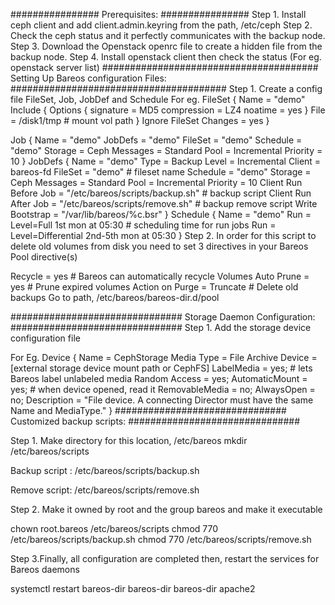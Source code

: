 ################
Prerequisites:
################
Step 1. Install ceph client and add client.admin.keyring from the path, /etc/ceph
Step 2. Check the ceph status and it perfectly communicates with the backup node.
Step 3. Download the Openstack openrc file to create a hidden file from the backup node.
Step 4. Install openstack client then check the status (For eg. openstack server list)
#######################################
Setting Up Bareos configuration Files:
#######################################
Step 1. Create a config file FileSet, Job, JobDef and Schedule
For eg.
FileSet {
  Name = "demo"
  Include {
    Options {
      signature = MD5
      compression = LZ4
      noatime = yes
    }
    File = /disk1/tmp        # mount vol path
  }
  Ignore FileSet Changes = yes
}

Job {
  Name = "demo"
  JobDefs = "demo"
  FileSet = "demo"
  Schedule = "demo"
  Storage = Ceph
  Messages = Standard
  Pool = Incremental
  Priority = 10
}
JobDefs {
  Name = "demo"
  Type = Backup
  Level = Incremental
  Client = bareos-fd
  FileSet = "demo"                     # fileset name
  Schedule = "demo"
  Storage = Ceph
  Messages = Standard
  Pool = Incremental
  Priority = 10
  Client Run Before Job = "/etc/bareos/scripts/backup.sh"      # backup script 
  Client Run After Job = "/etc/bareos/scripts/remove.sh"        # backup remove script
  Write Bootstrap = "/var/lib/bareos/%c.bsr"
  }
  Schedule {
  Name = "demo"
  Run = Level=Full 1st mon at 05:30                                        # scheduling time for run jobs
  Run = Level=Differential 2nd-5th mon at 05:30
}
Step 2. In order for this script to delete old volumes from disk you need to set 3 directives in your Bareos Pool directive(s)

Recycle = yes                               # Bareos can automatically recycle Volumes
Auto Prune = yes                        # Prune expired volumes
Action on Purge = Truncate     # Delete old backups
Go to path, /etc/bareos/bareos-dir.d/pool

###############################
Storage Daemon Configuration:
###############################
Step 1. Add the storage device configuration file

For Eg.
Device {
  Name = CephStorage
  Media Type = File
  Archive Device = [external storage device mount path or CephFS]
  LabelMedia = yes;                   # lets Bareos label unlabeled media
  Random Access = yes;
  AutomaticMount = yes;               # when device opened, read it
  RemovableMedia = no;
  AlwaysOpen = no;
  Description = "File device. A connecting Director must have the same Name and MediaType."
}
###############################
Customized backup scripts:
###############################

Step 1. Make directory for this location, /etc/bareos
mkdir /etc/bareos/scripts

Backup script : /etc/bareos/scripts/backup.sh 

Remove script: /etc/bareos/scripts/remove.sh

Step 2. Make it owned by root and the group bareos and make it executable

chown root.bareos /etc/bareos/scripts
chmod 770 /etc/bareos/scripts/backup.sh
chmod 770 /etc/bareos/scripts/remove.sh

Step 3.Finally, all configuration are completed then, restart the services for Bareos daemons

systemctl restart bareos-dir bareos-dir bareos-dir apache2
